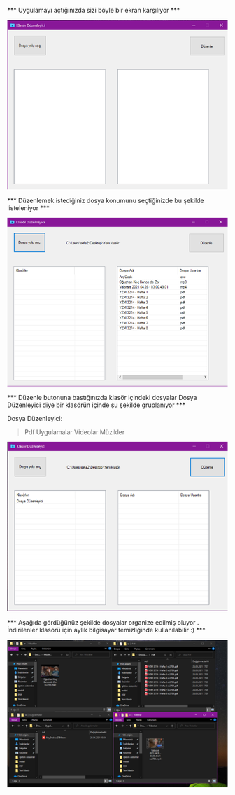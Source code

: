 *** Uygulamayı açtığınızda sizi böyle bir ekran karşılıyor *** 

<img  src="https://github.com/SefaDedeoglu/OrganizeFolder/blob/main/indirilenlerKlas%C3%B6r%C3%BC/UygulamaFotograf/uygulamagiris.png"></img>

*** Düzenlemek istediğiniz dosya konumunu seçtiğinizde bu şekilde listeleniyor ***

<img  src="https://github.com/SefaDedeoglu/OrganizeFolder/blob/main/indirilenlerKlas%C3%B6r%C3%BC/UygulamaFotograf/listelenmis.png"></img>

*** Düzenle butonuna bastığınızda klasör içindeki dosyalar Dosya Düzenleyici diye bir klasörün içinde şu şekilde gruplanıyor ***

Dosya Düzenleyici:
>Pdf
>Uygulamalar
>Videolar
>Müzikler

<img  src="https://github.com/SefaDedeoglu/OrganizeFolder/blob/main/indirilenlerKlas%C3%B6r%C3%BC/UygulamaFotograf/düzenlenmis.png"></img>

*** Aşağıda gördüğünüz şekilde dosyalar organize edilmiş oluyor . İndirilenler klasörü için aylık bilgisayar temizliğinde kullanılabilir :) ***

<img  src="https://github.com/SefaDedeoglu/OrganizeFolder/blob/main/indirilenlerKlas%C3%B6r%C3%BC/UygulamaFotograf/checked.png"></img>
